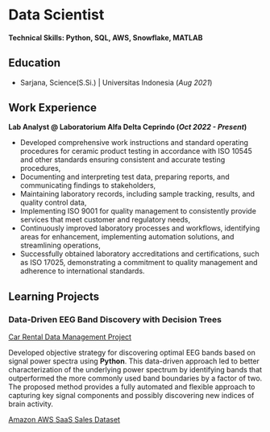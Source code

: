 # Data Scientist

#### Technical Skills: Python, SQL, AWS, Snowflake, MATLAB

## Education
- Sarjana, Science(S.Si.) | Universitas Indonesia (_Aug 2021_)		

## Work Experience
**Lab Analyst @ Laboratorium Alfa Delta Ceprindo (_Oct 2022 - Present_)**
- Developed comprehensive work instructions and standard operating procedures for ceramic product testing in accordance with ISO 10545 and other standards ensuring consistent and accurate testing procedures,
- Documenting and interpreting test data, preparing reports, and communicating findings to stakeholders,
- Maintaining laboratory records, including sample tracking, results, and quality control data,
- Implementing ISO 9001 for quality management to consistently provide services that meet customer and regulatory needs,
- Continuously improved laboratory processes and workflows, identifying areas for enhancement, implementing automation solutions, and streamlining operations,
- Successfully obtained laboratory accreditations and certifications, such as ISO 17025, demonstrating a commitment to quality management and adherence to international standards.


## Learning Projects
### Data-Driven EEG Band Discovery with Decision Trees
[Car Rental Data Management Project](https://github.com/adamghozi/car-rental-data-management)

Developed objective strategy for discovering optimal EEG bands based on signal power spectra using **Python**. This data-driven approach led to better characterization of the underlying power spectrum by identifying bands that outperformed the more commonly used band boundaries by a factor of two. The proposed method provides a fully automated and flexible approach to capturing key signal components and possibly discovering new indices of brain activity.

[Amazon AWS SaaS Sales Dataset](https://github.com/adamghozi/amazon-aws-saas-sales-dataset)
